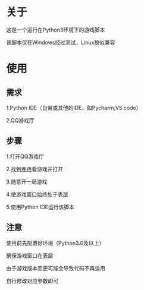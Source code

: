 # 关于

这是一个运行在Python3环境下的游戏脚本

该脚本仅在Windows经过测试，Linux貌似兼容

# 使用
## 需求

1.Python IDE（自带或其他的IDE，如Pycharm,VS code）

2.QQ游戏厅


## 步骤

1.打开QQ游戏厅

2.找到连连看游戏并打开

3.随意开一局游戏

4.使游戏窗口始终处于表层

5.使用Python IDE运行该脚本


## 注意

使用前先配置好环境（Python3.0及以上）

确保游戏窗口在表层

由于游戏版本变更可能会导致代码不再适用

自行修改对应参数即可


